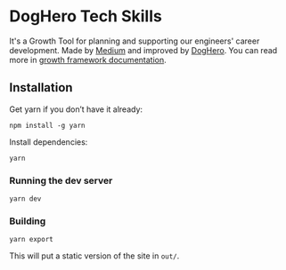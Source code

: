 # DogHero Tech Skills

It's a Growth Tool for planning and supporting our engineers' career development. Made by [Medium](https://medium.com) and improved by [DogHero](https://www.doghero.com.br). You can read more in [growth framework documentation](https://medium.com/s/engineering-growth-framework).

## Installation

Get yarn if you don’t have it already:

`npm install -g yarn`

Install dependencies:

`yarn`

### Running the dev server

`yarn dev`

### Building

`yarn export`

This will put a static version of the site in `out/`.


